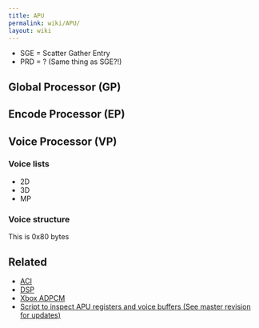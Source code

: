 ```yaml
---
title: APU
permalink: wiki/APU/
layout: wiki
---
```


-   SGE = Scatter Gather Entry
-   PRD = ? (Same thing as SGE?!)

Global Processor (GP)
---------------------

Encode Processor (EP)
---------------------

Voice Processor (VP)
--------------------

### Voice lists

-   2D
-   3D
-   MP

### Voice structure

This is 0x80 bytes

Related
-------

-   [ACI](/wiki/ACI "wikilink")
-   [DSP](/wiki/DSP "wikilink")
-   [Xbox ADPCM](/wiki/Xbox_ADPCM "wikilink")
-   [Script to inspect APU registers and voice buffers (See master
    revision for
    updates)](https://github.com/JayFoxRox/xbox-tools/blob/5e114f24e4a83bd626f31674e024f439f3709d19/python-scripts/dsp.py)

